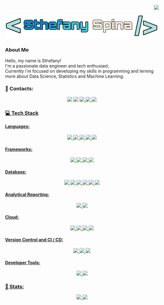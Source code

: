 <p align="right">
  <a href="https://visitorbadge.io/status?path=https%3A%2F%2Fgithub.com%2Fsthefanyspina"><img src="https://api.visitorbadge.io/api/visitors?path=https%3A%2F%2Fgithub.com%2Fsthefanyspina&style=for-the-badge&color=FFF9D0&logoColor=5AB2FF&logo=undefine"/></a>
</p>

<p align="center"><img src="https://github.com/sthefanyspina/sthefanyspina/blob/main/src/Picsart_24-05-15_14-48-19-560.png" width="600" /></p>

### About Me
<p>Hello, my name is Sthefany! </br>
I'm a passionate data engineer and tech enthusiast; </br>
Currently i'm focused on developing my skills in programming and lerning more about Data Science, Statistics and Machine Learning.<p/>

  
### 💬 Contacts:
<div align="center" >
<a href="https://www.linkedin.com/in/sthefany-spina-02bb11202" target="_blank"><img loading="lazy" src="https://img.shields.io/badge/linkedin-5AB2FF?style=for-the-badge&logoColor=FFF9D0&logo=linkedin"/></a> 
<a href = "mailto:sthefanyspina@gmail.com"><img loading="lazy" src="https://img.shields.io/badge/Gmail-5AB2FF?style=for-the-badge&logo=gmail&logoColor=FFF9D0" target="_blank"></a>
<a href="https://x.com/SSDataEng?t=K2PzUwo6HvP1jkxiXcIfyA&s=09/" target="blank"><img loading="lazy" src="https://img.shields.io/badge/X-5AB2FF?style=for-the-badge&logoColor=FFF9D0&logo=x" </a>
<a href="https://sthefanys-tech.vercel.app/" target="blank"><img loading="lazy" src="https://img.shields.io/badge/Portfolio-FF5722?style=for-the-badge&logoColor=FFF9D0&logo=x" </a>
<a href="https://dev.to/sthefanyspina" target="blank"><img loading="lazy" src="https://img.shields.io/badge/Dev.to-0A0A0A?style=for-the-badge&logoColor=FFF9D0&logo=x" </a>
</div>

### 💻 Tech Stack
<h4>Languages:</h4>
<div align="center" >
  <a href="" target="_blank"><img loading="lazy" src="https://img.shields.io/badge/html5-%23E34F26.svg?style=for-the-badge&logo=html5&logoColor=white"</a> 
  <a href="" target="_blank"><img loading="lazy" src="https://img.shields.io/badge/css3-%231572B6.svg?style=for-the-badge&logo=css3&logoColor=white" </a> 
  <a href="" target="_blank"><img loading="lazy" src="https://img.shields.io/badge/javascript-%23323330.svg?style=for-the-badge&logo=javascript&logoColor=%23F7DF1E"</a> 
  <a href="" target="_blank"><img loading="lazy" src="https://img.shields.io/badge/python-3670A0?style=for-the-badge&logo=python&logoColor=ffdd54"</a> 
  <a href="" target="_blank"><img loading="lazy" src="https://img.shields.io/badge/R-276DC3?style=for-the-badge&logo=r&logoColor=white"</a> 
</div>

<h4>Frameworks:</h4>
<div align="center" >
  <a href="" target="_blank"><img loading="lazy" src=https://img.shields.io/badge/Pandas-150458?logo=pandas&logoColor=fff"</a> 
  <a href="" target="_blank"><img loading="lazy" src="https://img.shields.io/badge/django-%23092E20.svg?style=for-the-badge&logo=django&logoColor=white"</a> 
  <a href="" target="_blank"><img loading="lazy" src="https://img.shields.io/badge/flask-%23000.svg?style=for-the-badge&logo=flask&logoColor=white"</a> 
  <a href="" target="_blank"><img loading="lazy" src="https://img.shields.io/badge/node.js-6DA55F?style=for-the-badge&logo=node.js&logoColor=white"</a> 
</div>

<h4>Database:</h4>
<div align="center" >
  <a href="" target="_blank"><img loading="lazy" src="https://img.shields.io/badge/MySQL-00000F?style=for-the-badge&logo=mysql&logoColor=white"</a> 
  <a href="" target="_blank"><img loading="lazy" src="https://img.shields.io/badge/SQLite-000?style=for-the-badge&logo=sqlite&logoColor=07405E"</a> 
  <a href="" target="_blank"><img loading="lazy" src="https://img.shields.io/badge/PostgreSQL-000?style=for-the-badge&logo=postgresql"</a> 
  <a href="" target="_blank"><img loading="lazy" src="https://img.shields.io/badge/MongoDB-%234ea94b.svg?style=for-the-badge&logo=mongodb&logoColor=white"</a> 
  <a href="" target="_blank"><img loading="lazy" src="https://img.shields.io/badge/redis-%23DD0031.svg?style=for-the-badge&logo=redis&logoColor=white"</a> 
  <a href="" target="_blank"><img loading="lazy" src="https://img.shields.io/badge/cassandra-%231287B1.svg?style=for-the-badge&logo=apache-cassandra&logoColor=white"</a> 
</div>

<h4>Analytical Reporting:</h4>
<div align="center" >
  <a href="" target="_blank"><img loading="lazy" src="https://custom-icon-badges.demolab.com/badge/Power%20BI-F1C912?logo=power-bi&logoColor=fff"</a> 
  <a href="" target="_blank"><img loading="lazy" src="https://custom-icon-badges.demolab.com/badge/Tableau-0176D3?logo=tableau&logoColor=fff"</a> 
</div>

<h4>Cloud:</h4>
<div align="center" >
  <a href="" target="_blank"><img loading="lazy" src="https://img.shields.io/badge/AWS-000.svg?style=for-the-badge&logo=amazon-aws&logoColor=white"</a> 
  <a href="" target="_blank"><img loading="lazy" src="https://img.shields.io/badge/Azure-blue?style=for-the-badge&logo=microsoft%20azure&logoColor=blue&labelColor=FFFFFF&link=https%3A%2F%2Fimages.app.goo.gl%2FK7PN1jYJd57x4q7A8"</a> 
  <a href="" target="_blank"><img loading="lazy" src="https://img.shields.io/badge/GoogleCloud-%234285F4.svg?style=for-the-badge&logo=google-cloud&logoColor=white"</a> 
  <a href="" target="_blank"><img loading="lazy" src="https://img.shields.io/badge/vercel-%23000000.svg?style=for-the-badge&logo=vercel&logoColor=white"</a> 
</div>

<h4>Version Control and CI / CD:</h4>
  <div align="center" >
    <a href="" target="_blank"><img loading="lazy" src="GitHub Actions](https://img.shields.io/badge/GitHub_Actions-2088FF?logo=github-actions&logoColor=white"</a> 
    <a href="" target="_blank"><img loading="lazy" src="GitLab CI](https://img.shields.io/badge/GitLab%20CI-FC6D26?logo=gitlab&logoColor=fff"</a> 
    <a href="" target="_blank"><img loading="lazy" src="https://img.shields.io/badge/GIT-E44C30?style=for-the-badge&logo=git&logoColor=white"</a> 
</div>

<h4>Developer Tools:</h4>
<div align="center" >
<a href="" target="_blank"><img loading="lazy" src="https://img.shields.io/badge/Vscode-007ACC?style=for-the-badge&logo=visual-studio-code&logoColor=white"</a> 
<a href="" target="_blank"><img loading="lazy" src="https://img.shields.io/badge/CodePen-white?&logo=codepen&logoColor=black"</a> 
</div>



### 🔭 Stats:
<div align="center">
  <p align="center"><img src="https://github-readme-stats.vercel.app/api/?username=sthefanyspina&style=for-the-badge&title_color=5AB2FF&text_color=41444B&bg_color=#FFFFFF&border_color=121111&show_icons=true&icon_color=5AB2FF&rank_icon=github"/>
  <img src="https://github-readme-stats.vercel.app/api/top-langs/?username=sthefanyspina&style=for-the-badge&title_color=5AB2FF&text_color=41444B&bg_color=#FFFFFF&border_color=121111&show_icons=true&icon_color=5AB2FF&rank_icon=github"/></p>
</div>
